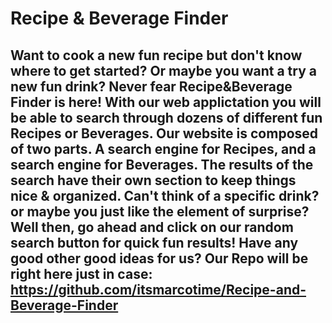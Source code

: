 # Recipe & Beverage Finder

## Want to cook a new fun recipe but don't know where to get started? Or maybe you want a try a new fun drink? Never fear Recipe&Beverage Finder is here! With our web applictation you will be able to search through dozens of different fun Recipes or Beverages. Our website is composed of two parts. A search engine for Recipes, and a search engine for Beverages. The results of the search have their own section to keep things nice & organized. Can't think of a specific drink? or maybe you just like the element of surprise? Well then, go ahead and click on our random search button for quick fun results! Have any good other good ideas for us? Our Repo will be right here just in case: https://github.com/itsmarcotime/Recipe-and-Beverage-Finder

## 